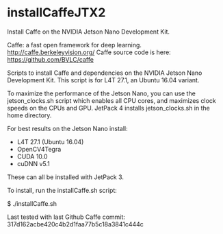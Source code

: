 # installCaffeJTX2
Install Caffe on the NVIDIA Jetson Nano Development Kit.

Caffe: a fast open framework for deep learning. http://caffe.berkeleyvision.org/
Caffe source code is here: https://github.com/BVLC/caffe

Scripts to install Caffe and dependencies on the NVIDIA Jetson Nano Development Kit.
This script is for L4T 27.1, an Ubuntu 16.04 variant. 

To maximize the performance of the Jetson Nano, you can use the jetson_clocks.sh script which enables all CPU cores, and maximizes clock speeds on the CPUs and GPU. JetPack 4 installs jetson_clocks.sh in the home directory.

For best results on the Jetson Nano install:

<ul>
<li>L4T 27.1 (Ubuntu 16.04)</li>
<li>OpenCV4Tegra</li>
<li>CUDA 10.0</li>
<li>cuDNN v5.1</li>
</ul>

These can all be installed with JetPack 3.

To install, run the installCaffe.sh script:

$ ./installCaffe.sh


Last tested with last Github Caffe commit: 317d162acbe420c4b2d1faa77b5c18a3841c444c

